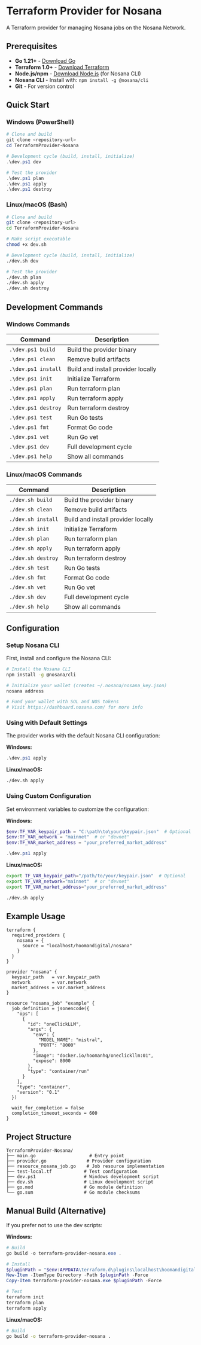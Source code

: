 # Terraform Provider for Nosana

A Terraform provider for managing Nosana jobs on the Nosana Network.

## Prerequisites

- **Go 1.21+** - [Download Go](https://golang.org/dl/)
- **Terraform 1.0+** - [Download Terraform](https://www.terraform.io/downloads.html)
- **Node.js/npm** - [Download Node.js](https://nodejs.org/) (for Nosana CLI)
- **Nosana CLI** - Install with: `npm install -g @nosana/cli`
- **Git** - For version control

## Quick Start

### Windows (PowerShell)

```powershell
# Clone and build
git clone <repository-url>
cd TerraformProvider-Nosana

# Development cycle (build, install, initialize)
.\dev.ps1 dev

# Test the provider
.\dev.ps1 plan
.\dev.ps1 apply
.\dev.ps1 destroy
```

### Linux/macOS (Bash)

```bash
# Clone and build
git clone <repository-url>
cd TerraformProvider-Nosana

# Make script executable
chmod +x dev.sh

# Development cycle (build, install, initialize)
./dev.sh dev

# Test the provider
./dev.sh plan
./dev.sh apply
./dev.sh destroy
```

## Development Commands

### Windows Commands

| Command | Description |
|---------|-------------|
| `.\dev.ps1 build` | Build the provider binary |
| `.\dev.ps1 clean` | Remove build artifacts |
| `.\dev.ps1 install` | Build and install provider locally |
| `.\dev.ps1 init` | Initialize Terraform |
| `.\dev.ps1 plan` | Run terraform plan |
| `.\dev.ps1 apply` | Run terraform apply |
| `.\dev.ps1 destroy` | Run terraform destroy |
| `.\dev.ps1 test` | Run Go tests |
| `.\dev.ps1 fmt` | Format Go code |
| `.\dev.ps1 vet` | Run Go vet |
| `.\dev.ps1 dev` | Full development cycle |
| `.\dev.ps1 help` | Show all commands |

### Linux/macOS Commands

| Command | Description |
|---------|-------------|
| `./dev.sh build` | Build the provider binary |
| `./dev.sh clean` | Remove build artifacts |
| `./dev.sh install` | Build and install provider locally |
| `./dev.sh init` | Initialize Terraform |
| `./dev.sh plan` | Run terraform plan |
| `./dev.sh apply` | Run terraform apply |
| `./dev.sh destroy` | Run terraform destroy |
| `./dev.sh test` | Run Go tests |
| `./dev.sh fmt` | Format Go code |
| `./dev.sh vet` | Run Go vet |
| `./dev.sh dev` | Full development cycle |
| `./dev.sh help` | Show all commands |

## Configuration

### Setup Nosana CLI
First, install and configure the Nosana CLI:

```bash
# Install the Nosana CLI
npm install -g @nosana/cli

# Initialize your wallet (creates ~/.nosana/nosana_key.json)
nosana address

# Fund your wallet with SOL and NOS tokens
# Visit https://dashboard.nosana.com/ for more info
```

### Using with Default Settings
The provider works with the default Nosana CLI configuration:

**Windows:**
```powershell
.\dev.ps1 apply
```

**Linux/macOS:**
```bash
./dev.sh apply
```

### Using Custom Configuration
Set environment variables to customize the configuration:

**Windows:**
```powershell
$env:TF_VAR_keypair_path = "C:\path\to\your\keypair.json"  # Optional
$env:TF_VAR_network = "mainnet"  # or "devnet"
$env:TF_VAR_market_address = "your_preferred_market_address"

.\dev.ps1 apply
```

**Linux/macOS:**
```bash
export TF_VAR_keypair_path="/path/to/your/keypair.json"  # Optional
export TF_VAR_network="mainnet"  # or "devnet"
export TF_VAR_market_address="your_preferred_market_address"

./dev.sh apply
```

## Example Usage

```hcl
terraform {
  required_providers {
    nosana = {
      source = "localhost/hoomandigital/nosana"
    }
  }
}

provider "nosana" {
  keypair_path   = var.keypair_path
  network        = var.network
  market_address = var.market_address
}

resource "nosana_job" "example" {
  job_definition = jsonencode({
    "ops": [
      {
        "id": "oneClickLLM",
        "args": {
          "env": {
            "MODEL_NAME": "mistral",
            "PORT": "8000"
          },
          "image": "docker.io/hoomanhq/oneclickllm:01",
          "expose": 8000
        },
        "type": "container/run"
      }
    ],
    "type": "container",
    "version": "0.1"
  })

  wait_for_completion = false
  completion_timeout_seconds = 600
}
```

## Project Structure

```
TerraformProvider-Nosana/
├── main.go                    # Entry point
├── provider.go               # Provider configuration
├── resource_nosana_job.go    # Job resource implementation
├── test-local.tf            # Test configuration
├── dev.ps1                  # Windows development script
├── dev.sh                   # Linux development script
├── go.mod                   # Go module definition
└── go.sum                   # Go module checksums
```

## Manual Build (Alternative)

If you prefer not to use the dev scripts:

**Windows:**
```powershell
# Build
go build -o terraform-provider-nosana.exe .

# Install
$pluginPath = "$env:APPDATA\terraform.d\plugins\localhost\hoomandigital\nosana\1.0.0\windows_amd64"
New-Item -ItemType Directory -Path $pluginPath -Force
Copy-Item terraform-provider-nosana.exe $pluginPath -Force

# Test
terraform init
terraform plan
terraform apply
```

**Linux/macOS:**
```bash
# Build
go build -o terraform-provider-nosana .
